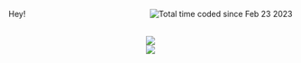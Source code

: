 Hey! <a href="https://github.com/SchawnnDev"><img align="right" src="https://wakatime.com/badge/user/87013e1b-902e-4597-bd78-8d1900f4cb6c.svg" alt="Total time coded since Feb 23 2023" /></a>

<br>

<div align="center">
  <a href="https://github.com/SchawnnDev">
    <img src="https://github-readme-stats.vercel.app/api?username=SchawnnDev&show_icons=true&count_private=true&include_all_commits=true&layout=compact&hide=issues&hide_border=true&theme=dracula" />
  </a>
</div>

<div align="center">
  <a href="https://github.com/Zapharaos">
    <img src="https://github-readme-stats.vercel.app/api/wakatime?username=SchawnnDev&layout=compact&hide_border=true&theme=github_dark&langs_count=12" />
  </a>
</div>

<!--
**SchawnnDev/SchawnnDev** is a ✨ _special_ ✨ repository because its `README.md` (this file) appears on your GitHub profile.

Here are some ideas to get you started:

- 🔭 I’m currently working on ...
- 🌱 I’m currently learning ...
- 👯 I’m looking to collaborate on ...
- 🤔 I’m looking for help with ...
- 💬 Ask me about ...
- 📫 How to reach me: ...
- 😄 Pronouns: ...
- ⚡ Fun fact: ...
-->
